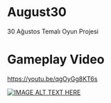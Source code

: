 # August30
 30 Ağustos Temalı Oyun Projesi

# Gameplay Video
https://youtu.be/qgOyGg8KT6s

[![IMAGE ALT TEXT HERE](https://img.youtube.com/vi/qgOyGg8KT6s/0.jpg)](https://www.youtube.com/watch?v=qgOyGg8KT6s)

